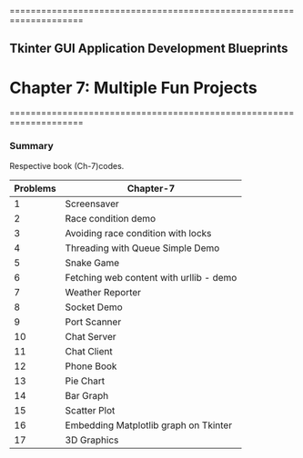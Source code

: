 ====================================================================
## Tkinter GUI Application Development Blueprints
# Chapter 7: Multiple Fun Projects
====================================================================

### Summary
Respective book (Ch-7)codes.

Problems | Chapter-7
--- | --- 
1 | Screensaver
2 | Race condition demo
3 | Avoiding race condition with locks
4 | Threading with Queue Simple Demo
5 | Snake Game
6 | Fetching web content with urllib -  demo
7 | Weather Reporter
8 | Socket Demo
9 | Port Scanner
10 | Chat Server
11 | Chat Client
12 | Phone Book
13 | Pie Chart	
14 | Bar Graph
15 | Scatter Plot
16 | Embedding Matplotlib graph on Tkinter
17 | 3D Graphics
